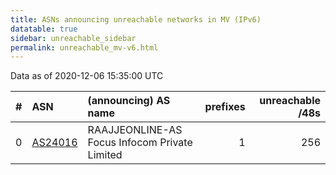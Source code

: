 ```yaml
---
title: ASNs announcing unreachable networks in MV (IPv6)
datatable: true
sidebar: unreachable_sidebar
permalink: unreachable_mv-v6.html
---
```


Data as of 2020-12-06 15:35:00 UTC


<div class="datatable-begin"></div>

|   # | ASN                                    | (announcing) AS name                          |   prefixes |   unreachable /48s |
|----:|:---------------------------------------|:----------------------------------------------|-----------:|-------------------:|
|   0 | [AS24016](unreachable_AS24016-v6.html) | RAAJJEONLINE-AS Focus Infocom Private Limited |          1 |                256 |

<div class="datatable-end"></div>